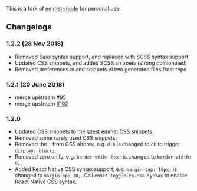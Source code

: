 This is a fork of [emmet-mode](https://github.com/smihica/emmet-mode) for personal use.

## Changelogs

### 1.2.2 (28 Nov 2018)

* Removed Sass syntax support, and replaced with SCSS syntax support
* Updated CSS snippets, and added SCSS snippets (strong opinionated)
* Removed preferences.el and snippets.el two generated files from repo

### 1.2.1 (20 June 2018)

* merge upstream [#95](https://github.com/smihica/emmet-mode/pull/95)
* merge upstream [#102](https://github.com/smihica/emmet-mode/pull/102)

### 1.2.0

* Updated CSS snippets to the [latest emmet CSS snippets](https://github.com/emmetio/emmet/blob/master/lib/snippets.json).
* Removed some rarely used CSS snippets.
* Removed the `:` from CSS abbrev, e.g. `d:b` is changed to `db` to trigger `display: block;`.
* Removed zero units, e.g. `border-with: 0px;` is changed to `border-width: 0;`.
* Added React Native CSS syntax support, e.g. `margin-top: 10px;` is changed to `marginTop: 10,`. Call `emmet-toggle-rn-css-syntax` to enable React Native CSS syntax.
